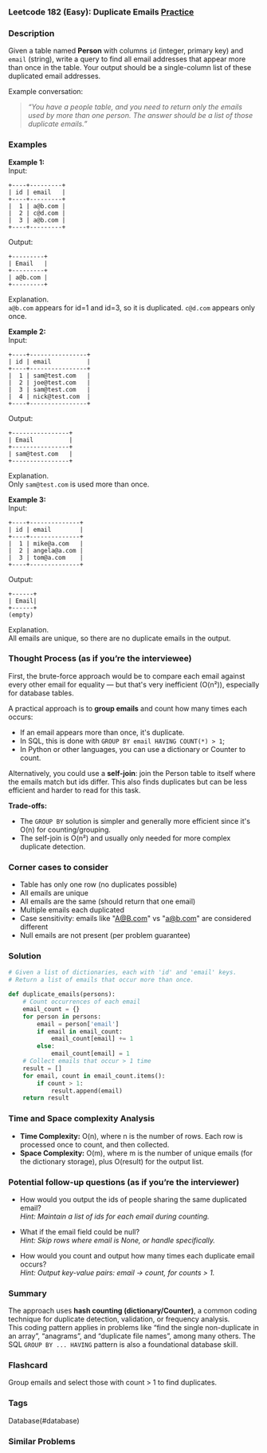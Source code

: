 ### Leetcode 182 (Easy): Duplicate Emails [Practice](https://leetcode.com/problems/duplicate-emails)

### Description  
Given a table named **Person** with columns `id` (integer, primary key) and `email` (string), write a query to find all email addresses that appear more than once in the table. Your output should be a single-column list of these duplicated email addresses.  

Example conversation:
> *“You have a people table, and you need to return only the emails used by more than one person. The answer should be a list of those duplicate emails.”*  

### Examples  

**Example 1:**  
Input:  
```
+----+---------+
| id | email   |
+----+---------+
|  1 | a@b.com |
|  2 | c@d.com |
|  3 | a@b.com |
+----+---------+
```
Output:  
```
+---------+
| Email   |
+---------+
| a@b.com |
+---------+
```
Explanation.  
`a@b.com` appears for id=1 and id=3, so it is duplicated. `c@d.com` appears only once.

**Example 2:**  
Input:  
```
+----+----------------+
| id | email          |
+----+----------------+
|  1 | sam@test.com   |
|  2 | joe@test.com   |
|  3 | sam@test.com   |
|  4 | nick@test.com  |
+----+----------------+
```
Output:  
```
+----------------+
| Email          |
+----------------+
| sam@test.com   |
+----------------+
```
Explanation.  
Only `sam@test.com` is used more than once.

**Example 3:**  
Input:  
```
+----+--------------+
| id | email        |
+----+--------------+
|  1 | mike@a.com   |
|  2 | angela@a.com |
|  3 | tom@a.com    |
+----+--------------+
```
Output:  
```
+------+
| Email|
+------+
(empty)
```
Explanation.  
All emails are unique, so there are no duplicate emails in the output.

### Thought Process (as if you’re the interviewee)  
First, the brute-force approach would be to compare each email against every other email for equality — but that's very inefficient (O(n²)), especially for database tables.

A practical approach is to **group emails** and count how many times each occurs:
- If an email appears more than once, it's duplicate.
- In SQL, this is done with `GROUP BY email HAVING COUNT(*) > 1`;
- In Python or other languages, you can use a dictionary or Counter to count.  

Alternatively, you could use a **self-join**: join the Person table to itself where the emails match but ids differ. This also finds duplicates but can be less efficient and harder to read for this task.  

**Trade-offs:**  
- The `GROUP BY` solution is simpler and generally more efficient since it's O(n) for counting/grouping.
- The self-join is O(n²) and usually only needed for more complex duplicate detection.

### Corner cases to consider  
- Table has only one row (no duplicates possible)
- All emails are unique
- All emails are the same (should return that one email)
- Multiple emails each duplicated
- Case sensitivity: emails like "A@B.com" vs "a@b.com" are considered different
- Null emails are not present (per problem guarantee)

### Solution

```python
# Given a list of dictionaries, each with 'id' and 'email' keys.
# Return a list of emails that occur more than once.

def duplicate_emails(persons):
    # Count occurrences of each email
    email_count = {}
    for person in persons:
        email = person['email']
        if email in email_count:
            email_count[email] += 1
        else:
            email_count[email] = 1
    # Collect emails that occur > 1 time
    result = []
    for email, count in email_count.items():
        if count > 1:
            result.append(email)
    return result
```

### Time and Space complexity Analysis  

- **Time Complexity:** O(n), where n is the number of rows. Each row is processed once to count, and then collected.
- **Space Complexity:** O(m), where m is the number of unique emails (for the dictionary storage), plus O(result) for the output list.

### Potential follow-up questions (as if you’re the interviewer)  

- How would you output the ids of people sharing the same duplicated email?  
  *Hint: Maintain a list of ids for each email during counting.*

- What if the email field could be null?  
  *Hint: Skip rows where email is None, or handle specifically.*

- How would you count and output how many times each duplicate email occurs?  
  *Hint: Output key-value pairs: email → count, for counts > 1.*

### Summary
The approach uses **hash counting (dictionary/Counter)**, a common coding technique for duplicate detection, validation, or frequency analysis.  
This coding pattern applies in problems like “find the single non-duplicate in an array”, “anagrams”, and “duplicate file names”, among many others. The SQL `GROUP BY ... HAVING` pattern is also a foundational database skill.


### Flashcard
Group emails and select those with count > 1 to find duplicates.

### Tags
Database(#database)

### Similar Problems

